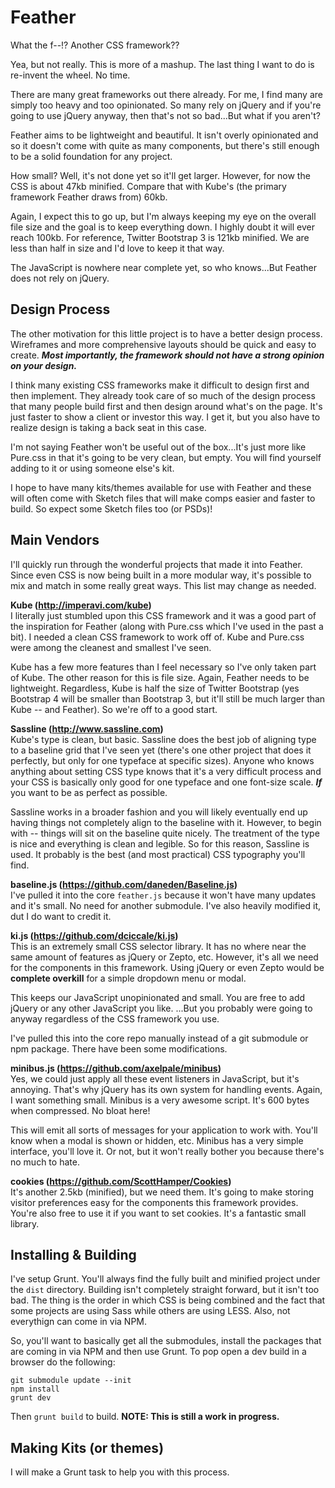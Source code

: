 # Feather

What the f--!? Another CSS framework??

Yea, but not really. This is more of a mashup. The last thing I want to do is re-invent the wheel. No time.

There are many great frameworks out there already. For me, I find many are simply too heavy and too opinionated. 
So many rely on jQuery and if you're going to use jQuery anyway, then that's not so bad...But what if you aren't?

Feather aims to be lightweight and beautiful. It isn't overly opinionated and so it doesn't come with quite as many 
components, but there's still enough to be a solid foundation for any project.

How small? Well, it's not done yet so it'll get larger. However, for now the CSS is about 47kb minified. Compare that
with Kube's (the primary framework Feather draws from) 60kb.

Again, I expect this to go up, but I'm always keeping my eye on the overall file size and the goal is to keep everything down. 
I highly doubt it will ever reach 100kb. For reference, Twitter Bootstrap 3 is 121kb minified. We are less than half in 
size and I'd love to keep it that way.

The JavaScript is nowhere near complete yet, so who knows...But Feather does not rely on jQuery.

## Design Process

The other motivation for this little project is to have a better design process. Wireframes and more comprehensive layouts 
should be quick and easy to create. ***Most importantly, the framework should not have a strong opinion on your design.***

I think many existing CSS frameworks make it difficult to design first and then implement. They already took care of so 
much of the design process that many people build first and then design around what's on the page. It's just faster to 
show a client or investor this way. I get it, but you also have to realize design is taking a back seat in this case.

I'm not saying Feather won't be useful out of the box...It's just more like Pure.css in that it's going to be very 
clean, but empty. You will find yourself adding to it or using someone else's kit.

I hope to have many kits/themes available for use with Feather and these will often come with Sketch files that will 
make comps easier and faster to build. So expect some Sketch files too (or PSDs)!

## Main Vendors

I'll quickly run through the wonderful projects that made it into Feather. Since even CSS is now being built in a more modular 
way, it's possible to mix and match in some really great ways. This list may change as needed.

**Kube (http://imperavi.com/kube)**    
I literally just stumbled upon this CSS framework and it was a good part of the inspiration for Feather (along with Pure.css
which I've used in the past a bit). I needed a clean CSS framework to work off of. Kube and Pure.css were among the cleanest 
and smallest I've seen.

Kube has a few more features than I feel necessary so I've only taken part of Kube. The other reason for this is file size. 
Again, Feather needs to be lightweight. Regardless, Kube is half the size of Twitter Bootstrap (yes Bootstrap 4 will be smaller
than Bootstrap 3, but it'll still be much larger than Kube -- and Feather). So we're off to a good start. 

**Sassline (http://www.sassline.com)**    
Kube's type is clean, but basic. Sassline does the best job of aligning type to a baseline grid that I've seen yet (there's 
one other project that does it perfectly, but only for one typeface at specific sizes). Anyone who knows anything about setting
CSS type knows that it's a very difficult process and your CSS is basically only good for one typeface and one font-size scale. 
***If*** you want to be as perfect as possible.

Sassline works in a broader fashion and you will likely eventually end up having things not completely align to the baseline 
with it. However, to begin with -- things will sit on the baseline quite nicely. The treatment of the type is nice and everything 
is clean and legible. So for this reason, Sassline is used. It probably is the best (and most practical) CSS typography you'll find.

**baseline.js (https://github.com/daneden/Baseline.js)**    
I've pulled it into the core ```feather.js``` because it won't have many updates and it's small. No need for another submodule. 
I've also heavily modified it, dut I do want to credit it.

**ki.js (https://github.com/dciccale/ki.js)**    
This is an extremely small CSS selector library. It has no where near the same amount of features as jQuery or Zepto, etc. 
However, it's all we need for the components in this framework. Using jQuery or even Zepto would be **complete overkill** for
a simple dropdown menu or modal.

This keeps our JavaScript unopinionated and small. You are free to add jQuery or any other JavaScript you like. ...But you 
probably were going to anyway regardless of the CSS framework you use.

I've pulled this into the core repo manually instead of a git submodule or npm package. There have been some modifications.

**minibus.js (https://github.com/axelpale/minibus)**    
Yes, we could just apply all these event listeners in JavaScript, but it's annoying. That's why jQuery has its own system 
for handling events. Again, I want something small. Minibus is a very awesome script. It's 600 bytes when compressed. 
No bloat here!

This will emit all sorts of messages for your application to work with. You'll know when a modal is shown or hidden, etc. 
Minibus has a very simple interface, you'll love it. Or not, but it won't really bother you because there's no much to hate.

**cookies (https://github.com/ScottHamper/Cookies)**    
It's another 2.5kb (minified), but we need them. It's going to make storing visitor preferences easy for the components
this framework provides. You're also free to use it if you want to set cookies. It's a fantastic small library.

## Installing & Building

I've setup Grunt. You'll always find the fully built and minified project under the ```dist``` directory. Building isn't completely
straight forward, but it isn't too bad. The thing is the order in which CSS is being combined and the fact that some projects
are using Sass while others are using LESS. Also, not everythign can come in via NPM.

So, you'll want to basically get all the submodules, install the packages that are coming in via NPM and then use Grunt. 
To pop open a dev build in a browser do the following:

```git submodule update --init```    
```npm install```    
```grunt dev```

Then ```grunt build``` to build. **NOTE: This is still a work in progress.**

## Making Kits (or themes)

I will make a Grunt task to help you with this process.